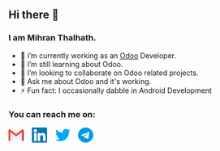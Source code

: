 ## Hi there 👋

### I am Mihran Thalhath.


- 🔭 I’m currently working as an <a href="https://www.odoo.com/">Odoo</a> Developer.
- 🌱 I’m still learning about Odoo.
- 👯 I’m looking to collaborate on Odoo related projects.
- 💬 Ask me about Odoo and it's working.
- ⚡ Fun fact: I occasionally dabble in Android Development


### You can reach me on:


<a href="mailto:mihranz7@gmail.com"><img height="30" src="https://raw.githubusercontent.com/MihranThalhath/MihranThalhath/master/icons/gmail.svg"></a>&nbsp;&nbsp;&nbsp;
<a href="https://linkedin.com/in/mihran-thalhath-020157170"><img height="30" src="https://raw.githubusercontent.com/MihranThalhath/MihranThalhath/master/icons/linkedin.svg"></a>&nbsp;&nbsp;&nbsp;
<a href="https://twitter.com/mihran_thalhath"><img height="30" src="https://raw.githubusercontent.com/MihranThalhath/MihranThalhath/master/icons/twitter.svg"></a>&nbsp;&nbsp;&nbsp;
<a href="https://t.me/MihranThalhath"><img height="30" src="https://raw.githubusercontent.com/MihranThalhath/MihranThalhath/master/icons/telegram.svg"></a>